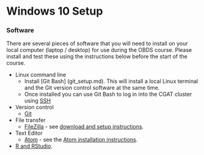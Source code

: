 # Windows 10 Setup

### Software

There are several pieces of software that you will need to install on your local computer (laptop / desktop) for use during the OBDS course. Please install and test these using the instructions below before the start of the course. 
- Linux command line
    + Install [Git Bash] (git_setup.md). This will install a local Linux terminal and the Git version control software at the same time. 
    + Once installed you can use Git Bash to log in into the CGAT cluster using [SSH](cgat_login.md)
- Version control
    + [Git](git_setup.md) 
- File transfer
    + [FileZilla](https://filezilla-project.org/) - see [download and setup instructions](filezilla_instructions.pdf).
- Text Editor
    + [Atom](https://atom.io/) - see the [Atom installation instructions](atom_installation_instructions.md).
- [R and RStudio](r_setup_windows.md).
